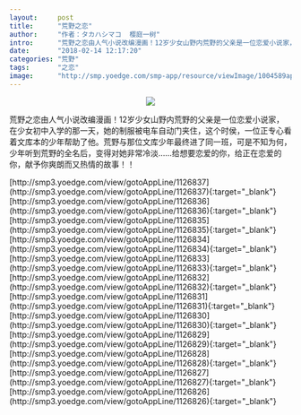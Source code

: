 ```yaml
---
layout:     post
title:      "荒野之恋"
author:     "作者：タカハシマコ  樱庭一树"
intro:      "荒野之恋由人气小说改编漫画！12岁少女山野内荒野的父亲是一位恋爱小说家，在少女初中入学的那一天，她的制服被电车自动门夹住，这个时侯，一位正专心看着文库本的少年帮助了他。荒野与那位文库少年最终进了同一班，可是不知为何，少年听到荒野的全名后，变得对她非常冷淡……给想要恋爱的你，给正在恋爱的你，献予你爽朗而又热情的故事！！"
date:       "2018-02-14 12:17:20"
categories: "荒野"
tags:       "之恋"
image:      "http://smp.yoedge.com/smp-app/resource/viewImage/1004589appline.png"
---
```

<div style="text-align: center">
<p><img src="http://smp.yoedge.com/smp-app/resource/viewImage/1004589appline.png"/></p>
</div>
<p class="post-meta">
<span>荒野之恋由人气小说改编漫画！12岁少女山野内荒野的父亲是一位恋爱小说家，在少女初中入学的那一天，她的制服被电车自动门夹住，这个时侯，一位正专心看着文库本的少年帮助了他。荒野与那位文库少年最终进了同一班，可是不知为何，少年听到荒野的全名后，变得对她非常冷淡……给想要恋爱的你，给正在恋爱的你，献予你爽朗而又热情的故事！！</span>
</p>
[http://smp3.yoedge.com/view/gotoAppLine/1126837](http://smp3.yoedge.com/view/gotoAppLine/1126837){:target="_blank"}
[http://smp3.yoedge.com/view/gotoAppLine/1126836](http://smp3.yoedge.com/view/gotoAppLine/1126836){:target="_blank"}
[http://smp3.yoedge.com/view/gotoAppLine/1126835](http://smp3.yoedge.com/view/gotoAppLine/1126835){:target="_blank"}
[http://smp3.yoedge.com/view/gotoAppLine/1126834](http://smp3.yoedge.com/view/gotoAppLine/1126834){:target="_blank"}
[http://smp3.yoedge.com/view/gotoAppLine/1126833](http://smp3.yoedge.com/view/gotoAppLine/1126833){:target="_blank"}
[http://smp3.yoedge.com/view/gotoAppLine/1126832](http://smp3.yoedge.com/view/gotoAppLine/1126832){:target="_blank"}
[http://smp3.yoedge.com/view/gotoAppLine/1126831](http://smp3.yoedge.com/view/gotoAppLine/1126831){:target="_blank"}
[http://smp3.yoedge.com/view/gotoAppLine/1126830](http://smp3.yoedge.com/view/gotoAppLine/1126830){:target="_blank"}
[http://smp3.yoedge.com/view/gotoAppLine/1126829](http://smp3.yoedge.com/view/gotoAppLine/1126829){:target="_blank"}
[http://smp3.yoedge.com/view/gotoAppLine/1126828](http://smp3.yoedge.com/view/gotoAppLine/1126828){:target="_blank"}
[http://smp3.yoedge.com/view/gotoAppLine/1126827](http://smp3.yoedge.com/view/gotoAppLine/1126827){:target="_blank"}
[http://smp3.yoedge.com/view/gotoAppLine/1126826](http://smp3.yoedge.com/view/gotoAppLine/1126826){:target="_blank"}


